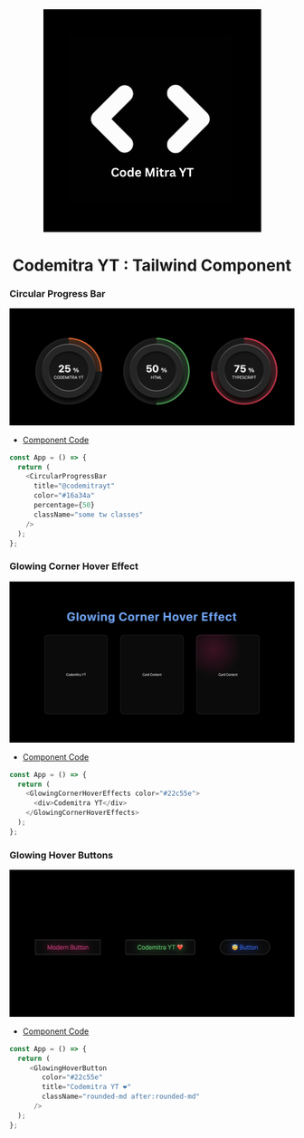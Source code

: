 <div align="center"> 
<img src="./public/codemitrayt.png" alt="logo"/>

<h1> Codemitra YT : Tailwind Component </h1>
</div>

### Circular Progress Bar

  <img src="./public/circular-progress-bar.png" alt="logo"/>

- [Component Code](https://github.com/codemitrayt/codemitrayt-tw-design/blob/main/src/components/circular-progress-bar)

```js
const App = () => {
  return (
    <CircularProgressBar
      title="@codemitrayt"
      color="#16a34a"
      percentage={50}
      className="some tw classes"
    />
  );
};
```

### Glowing Corner Hover Effect

  <img src="./public/glowing-corner-hover-effect.png" alt="logo"/>

- [Component Code](https://github.com/codemitrayt/codemitrayt-tw-design/blob/main/src/components/glowing-corner-hover-effect)

```js
const App = () => {
  return (
    <GlowingCornerHoverEffects color="#22c55e">
      <div>Codemitra YT</div>
    </GlowingCornerHoverEffects>
  );
};
```

### Glowing Hover Buttons

  <img src="./public/glowing-hover-buttons.png" alt="logo"/>

- [Component Code](https://github.com/codemitrayt/codemitrayt-tw-design/blob/main/src/components/glowing-hover-button)

```js
const App = () => {
  return (
     <GlowingHoverButton
        color="#22c55e"
        title="Codemitra YT ❤️"
        className="rounded-md after:rounded-md"
      />
  );
};
```